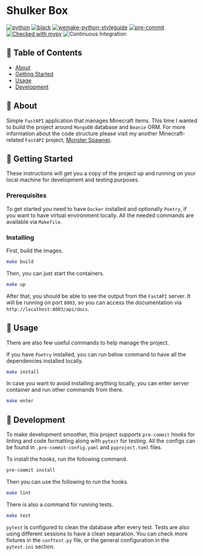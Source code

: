# Shulker Box

[![python](https://img.shields.io/static/v1?label=python&message=3.10%2B&color=informational&logo=python&logoColor=white)](https://www.python.org/)
[![black](https://img.shields.io/badge/code%20style-black-000000.svg)](https://github.com/python/black)
[![wemake-python-styleguide](https://img.shields.io/badge/style-wemake-000000.svg)](https://github.com/wemake-services/wemake-python-styleguide)
[![pre-commit](https://img.shields.io/badge/pre--commit-enabled-brightgreen?logo=pre-commit&logoColor=white)](https://github.com/pre-commit/pre-commit)
[![Checked with mypy](http://www.mypy-lang.org/static/mypy_badge.svg)](http://mypy-lang.org/)
![Continuous Integration](https://github.com/microcraft-alpha/shulker-box/workflows/Github%20Actions/badge.svg?branch=main)

## 📝 Table of Contents

- [About](#about)
- [Getting Started](#getting_started)
- [Usage](#usage)
- [Development](#development)

## 🧐 About <a name = "about"></a>

Simple `FastAPI` application that manages Minecraft items. This time I wanted to build the project around `MongoDB` database and `Beanie` ORM. For more information about the code structure please visit my another Minecraft-related `FastAPI` project, [Monster Spawner](https://github.com/microcraft-alpha/monster-spawner).

## 🏁 Getting Started <a name = "getting_started"></a>

These instructions will get you a copy of the project up and running on your local machine for development and testing purposes.

### Prerequisites

To get started you need to have `Docker` installed and optionally `Poetry`, if you want to have virtual environment locally. All the needed commands are available via `Makefile`.

### Installing

First, build the images.

```bash
make build
```

Then, you can just start the containers.

```bash
make up
```

After that, you should be able to see the output from the `FastAPI` server. It will be running on port `8003`, so you can access the documentation via `http://localhost:8003/api/docs`.

## 🎈 Usage <a name = "usage"></a>

There are also few useful commands to help manage the project.

If you have `Poetry` installed, you can run below command to have all the dependencies installed locally.

```bash
make install
```

In case you want to avoid installing anything locally, you can enter server container and run other commands from there.

```bash
make enter
```

## 🔧 Development <a name = "development"></a>

To make development smoother, this project supports `pre-commit` hooks for linting and code formatting along with `pytest` for testing. All the configs can be found in `.pre-commit-config.yaml` and `pyproject.toml` files.

To install the hooks, run the following command.

```bash
pre-commit install
```

Then you can use the following to run the hooks.

```bash
make lint
```

There is also a command for running tests.

```bash
make test
```

`pytest` is configured to clean the database after every test. Tests are also using different sessions to have a clean separation. You can check more fixtures in the `conftest.py` file, or the general configuration in the `pytest.ini` section.
